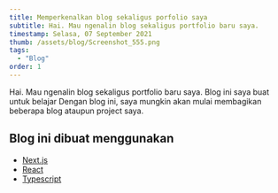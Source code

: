 ```yaml
---
title: Memperkenalkan blog sekaligus porfolio saya
subtitle: Hai. Mau ngenalin blog sekaligus portfolio baru saya.
timestamp: Selasa, 07 September 2021
thumb: /assets/blog/Screenshot_555.png
tags:
  - "Blog"
order: 1
---
```


Hai. Mau ngenalin blog sekaligus portfolio baru saya.
Blog ini saya buat untuk belajar
Dengan blog ini, saya mungkin akan mulai membagikan beberapa blog ataupun project saya.

## Blog ini dibuat menggunakan

- [Next.js](https://nextjs.org/)
- [React](https://reactjs.org/)
- [Typescript](https://www.typescriptlang.org/)
